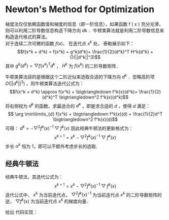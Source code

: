 # Newton's Method for Optimization
梯度法仅仅依赖函数值和梯度的信息（即一阶信息），如果函数 f ( x ) 充分光滑，则可以利用二阶导数信息构造下降方向 dk ．牛顿类算法就是利用二阶导数信息来构造迭代格式的算法。  
对于连续二次可微的函数 $f(x)$， 在迭代点 $x^k$ 处， 泰勒展示如下：
$$f(x^k + d^k) = f(x^k) + g^k(d^k)+ \frac{1}{2}(d^k)^T H^k(d^k) + O(||d^k||^3)$$
其中 $g^k(d^k) = \bigtriangledown f(x^k)^T d^k$ ， $H^k$ 为 $f(x^k)$ 的二阶导数矩阵．

牛顿类算法目的是根据这个二阶近似来选取合适的下降方向 $d^k$ ．忽略高阶项 $O(||d^k||^3)$ ，则牛顿类算法迭代公式为：
$$f(x^k + d^k) \approx f(x^k) + \bigtriangledown f^k(x)(d^k)+ \frac{1}{2}(d^k)^T \bigtriangledown^2 f^k(x)(d^k)$$
将右侧视为 $d^k$ 的函数，求最适合的 $d^k$ ，即是求合适的 $d$ ，使得 $d$ 满足：
$$ \arg \min\limits_{d} f(x^k) + \bigtriangledown f^k(x)(d) + \frac{1}{2}d^T \bigtriangledown^2 f^k(x)(d)$$
可得： $d^k = -\bigtriangledown^2 f^k(x)^{-1} \bigtriangledown f^k(x)$
因此经典牛顿法的更新格式为：
$$x^{k+1} = x^k - \bigtriangledown^2 f^k(x)^{-1} \bigtriangledown f^k(x)$$
步长 $α^k$ 恒为 1，即可以不额外考虑步长的选取.

## 经典牛顿法

经典牛顿法，其迭代公式为：
$$x^{k+1} = x^k - \bigtriangledown^2 f^k(x)^{-1} \bigtriangledown f^k(x)$$
迭代公式中， $x^k$ 为当前迭代点， $\bigtriangledown^2 f^k(x)^{-1}$ 为当前迭代点 $x^k$ 的二阶导数矩阵的逆， $\bigtriangledown f^k(x)$ 为当前迭代点 $x^k$ 的梯度向量．

给出 代码实现：
```cpp
